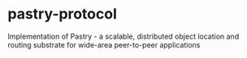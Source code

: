 # pastry-protocol
Implementation of Pastry - a scalable, distributed object location and routing substrate for wide-area peer-to-peer applications
